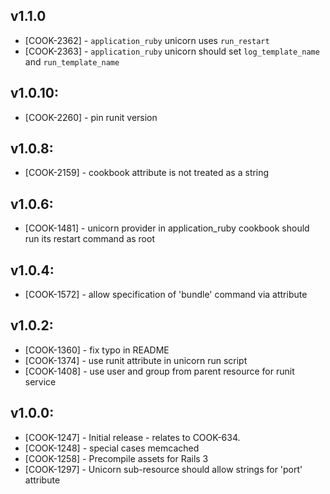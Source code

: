 ## v1.1.0

* [COOK-2362] - `application_ruby` unicorn uses `run_restart`
* [COOK-2363] - `application_ruby` unicorn should set
  `log_template_name` and `run_template_name`

## v1.0.10:

* [COOK-2260] - pin runit version

## v1.0.8:

* [COOK-2159] - cookbook attribute is not treated as a string

## v1.0.6:

* [COOK-1481] - unicorn provider in application_ruby cookbook should run its restart
  command as root

## v1.0.4:

* [COOK-1572] - allow specification of 'bundle' command via attribute

## v1.0.2:

* [COOK-1360] - fix typo in README
* [COOK-1374] - use runit attribute in unicorn run script
* [COOK-1408] - use user and group from parent resource for runit
  service

## v1.0.0:

* [COOK-1247] - Initial release - relates to COOK-634.
* [COOK-1248] - special cases memcached
* [COOK-1258] - Precompile assets for Rails 3
* [COOK-1297] - Unicorn sub-resource should allow strings for 'port' attribute
